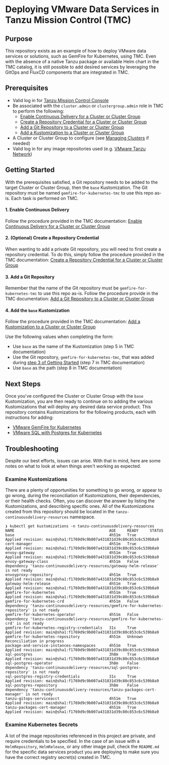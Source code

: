 # Deploying VMware Data Services in Tanzu Mission Control (TMC)

## Purpose
This repository exists as an example of how to deploy VMware data services or solutions, such as GemFire for Kubernetes, using TMC. Even with the absence of a native Tanzu package or available Helm chart in the TMC catalog, it is still possible to add desired services by leveraging the GitOps and FluxCD components that are integrated in TMC.

## Prerequisites
* Valid log in for [Tanzu Mission Control Console](https://docs.vmware.com/en/VMware-Tanzu-Mission-Control/services/tanzumc-using/GUID-855A8998-E19A-46AC-A833-12C347486EF7.html)
* Be associated with the `cluster.admin` or `clustergroup.admin` role in TMC to perform the following:
    * [Enable Continuous Delivery for a Cluster or Cluster Group](https://docs.vmware.com/en/VMware-Tanzu-Mission-Control/services/tanzumc-using/GUID-AB0A6CCE-1CA4-4BDC-B22E-BFE2E2BD8D7F.html)
    * [Create a Repository Credential for a Cluster or Cluster Group](https://docs.vmware.com/en/VMware-Tanzu-Mission-Control/services/tanzumc-using/GUID-657661A2-B26E-412A-9A46-7467A44A075A.html)
    * [Add a Git Repository to a Cluster or Cluster Group](https://docs.vmware.com/en/VMware-Tanzu-Mission-Control/services/tanzumc-using/GUID-26C2D2F3-0E5C-4E56-B875-B7FB003267E4.html)
    * [Add a Kustomization to a Cluster or Cluster Group](https://docs.vmware.com/en/VMware-Tanzu-Mission-Control/services/tanzumc-using/GUID-99916A6D-5DAF-4A26-88C7-28662F847F2F.html)
* A Cluster or Cluster Group to configure (see [Managing Clusters](https://docs.vmware.com/en/VMware-Tanzu-Mission-Control/services/tanzumc-using/GUID-D8623CB6-D821-4837-A73A-6163BC4132A4.html) if needed)
* Valid log in for any image repositories used (e.g. [VMware Tanzu Network](https://network.tanzu.vmware.com/))

## Getting Started
With the prerequisites satisfied, a Git repository needs to be added to the target Cluster or Cluster Group, then the `base` Kustomization. The Git repository must be named `gemfire-for-kubernetes-tmc` to use this repo as-is. Each task is performed on TMC.

#### 1. Enable Continuous Delivery
Follow the procedure provided in the TMC documentation: [Enable Continuous Delivery for a Cluster or Cluster Group](https://docs.vmware.com/en/VMware-Tanzu-Mission-Control/services/tanzumc-using/GUID-AB0A6CCE-1CA4-4BDC-B22E-BFE2E2BD8D7F.html)

#### 2. (Optional) Create a Repository Credential
When wanting to add a private Git repository, you will need to first create a repository credential. To do this, simply follow the procedure provided in the TMC documentation: [Create a Repository Credential for a Cluster or Cluster Group](https://docs.vmware.com/en/VMware-Tanzu-Mission-Control/services/tanzumc-using/GUID-657661A2-B26E-412A-9A46-7467A44A075A.html)

#### 3. Add a Git Repository
Remember that the name of the Git repository must be `gemfire-for-kubernetes-tmc` to use this repo as-is. Follow the procedure provide in the TMC documentation: [Add a Git Repository to a Cluster or Cluster Group](https://docs.vmware.com/en/VMware-Tanzu-Mission-Control/services/tanzumc-using/GUID-26C2D2F3-0E5C-4E56-B875-B7FB003267E4.html)

#### 4. Add the `base` Kustomization
Follow the procedure provided in the TMC documentation: [Add a Kustomization to a Cluster or Cluster Group
](https://docs.vmware.com/en/VMware-Tanzu-Mission-Control/services/tanzumc-using/GUID-99916A6D-5DAF-4A26-88C7-28662F847F2F.html)

Use the following values when completing the form:
* Use `base` as the name of the Kustomization (step 5 in TMC documentation)
* Use the Git repository, `gemfire-for-kubernetes-tmc`, that was added during [step 3 of Getting Started](#3-add-a-git-repository) (step 7 in TMC documentation)
* Use `base` as the path (step 8 in TMC documentation)


## Next Steps
Once you've configured the Cluster or Cluster Group with the `base` Kustomization, you are then ready to continue on to adding the various Kustomizations that will deploy any desired data service product. This repository contains Kustomizations for the following products, each with instructions for adding:

* [VMware GemFire for Kubernetes](gemfire-for-kubernetes/README.md)
* [VMware SQL with Postgres for Kubernetes](sql-postgres/README.md)

## Troubleshooting
Despite our best efforts, issues can arise. With that in mind, here are some notes on what to look at when things aren't working as expected.

### Examine Kustomizations
There are a plenty of opportunities for something to go wrong, or appear to go wrong, during the reconciliation of Kustomizations, their dependencies, or their health checks. Often, you can discover the answer by listing the Kustomizations, and describing specific ones. All of the Kustomizations created from this repository should be located in the `tanzu-continuousdelivery-resources` namespace.

```
❯ kubectl get kustomizations -n tanzu-continuousdelivery-resources
NAME                                          AGE     READY     STATUS
base                                          4h51m   True      Applied revision: main@sha1:f1769d9c9b007a431831d39c80c853c6c539b8a9
cert-manager                                  4h51m   True      Applied revision: main@sha1:f1769d9c9b007a431831d39c80c853c6c539b8a9
envoy-gateway                                 4h51m   True      Applied revision: main@sha1:f1769d9c9b007a431831d39c80c853c6c539b8a9
envoy-gateway-class                           4h51m   False     dependency 'tanzu-continuousdelivery-resources/gateway-helm-release' is not ready
envoyproxy-repository                         4h51m   True      Applied revision: main@sha1:f1769d9c9b007a431831d39c80c853c6c539b8a9
gateway-helm-release                          4h51m   True      Applied revision: main@sha1:f1769d9c9b007a431831d39c80c853c6c539b8a9
gemfire-for-kubernetes                        4h51m   True      Applied revision: main@sha1:f1769d9c9b007a431831d39c80c853c6c539b8a9
gemfire-for-kubernetes-crd                    4h51m   False     dependency 'tanzu-continuousdelivery-resources/gemfire-for-kubernetes-repository' is not ready
gemfire-for-kubernetes-operator               4h51m   False     dependency 'tanzu-continuousdelivery-resources/gemfire-for-kubernetes-crd' is not ready
gemfire-for-kubernetes-registry-credentials   31s     True      Applied revision: main@sha1:f1769d9c9b007a431831d39c80c853c6c539b8a9
gemfire-for-kubernetes-repository             4h51m   Unknown   Reconciliation in progress
package-and-service-instances-namespaces      4h51m   True      Applied revision: main@sha1:f1769d9c9b007a431831d39c80c853c6c539b8a9
sql-postgres                                  3h8m    True      Applied revision: main@sha1:f1769d9c9b007a431831d39c80c853c6c539b8a9
sql-postgres-operator                         3h8m    False     dependency 'tanzu-continuousdelivery-resources/sql-postgres-repository' is not ready
sql-postgres-registry-credentials             31s     True      Applied revision: main@sha1:f1769d9c9b007a431831d39c80c853c6c539b8a9
sql-postgres-repository                       3h8m    False     dependency 'tanzu-continuousdelivery-resources/tanzu-packages-cert-manager' is not ready
tanzu-gitops-serviceacct                      4h51m   True      Applied revision: main@sha1:f1769d9c9b007a431831d39c80c853c6c539b8a9
tanzu-packages-cert-manager                   4h51m   True      Applied revision: main@sha1:f1769d9c9b007a431831d39c80c853c6c539b8a9
```

### Examine Kubernetes Secrets
A lot of the image repositories referenced in this project are private, and require credentials to be specified. In the case of an issue with a `HelmRepository`, `HelmRelease`, or any other image pull, check the `README.md` for the specific data services product you are deploying to make sure you have the correct registry secret(s) created in TMC.
